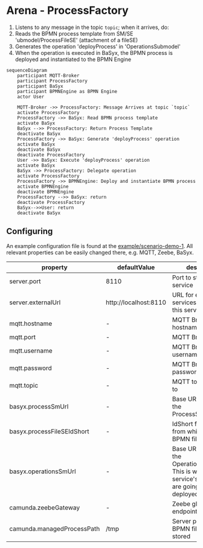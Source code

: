 # Arena - ProcessFactory

1. Listens to any message in the topic `topic`; when it arrives, do:
  1. Reads the BPMN process template from SM/SE 'ubmodel/ProcessFileSE' (attachment of a fileSE)
  2. Generates the operation 'deployProcess' in 'OperationsSubmodel'
  3. When the operation is executed in BaSyx, the BPMN process is deployed and instantiated to the BPMN Engine
  
```mermaid
sequenceDiagram
    participant MQTT-Broker
    participant ProcessFactory
    participant BaSyx
    participant BPMNEngine as BPMN Engine
    actor User
    
    MQTT-Broker ->> ProcessFactory: Message Arrives at topic `topic`
    activate ProcessFactory
    ProcessFactory ->> BaSyx: Read BPMN process template
    activate BaSyx
    BaSyx -->> ProcessFactory: Return Process Template
    deactivate BaSyx
    ProcessFactory ->> BaSyx: Generate 'deployProcess' operation
    activate BaSyx
    deactivate BaSyx
    deactivate ProcessFactory
    User ->> BaSyx: Execute 'deployProcess' operation
    activate BaSyx 
    BaSyx ->> ProcessFactory: Delegate operation
    activate ProcessFactory 
    ProcessFactory ->> BPMNEngine: Deploy and instantiate BPMN process
    activate BPMNEngine
    deactivate BPMNEngine
    ProcessFactory -->> BaSyx: return
    deactivate ProcessFactory
    BaSyx-->>User: return
    deactivate BaSyx
```

## Configuring

An example configuration file is found at the [example/scenario-demo-1](../example/scenario-demo-1/config/processfactory.properties). All relevant properties can be easily changed there, e.g. MQTT, Zeebe, BaSyx. 

| property | defaultValue | description |
| -- | -- | -- |
| server.port | 8110 | Port to start the service | 
| server.externalUrl | http://localhost:8110 | URL for external services accessing this service | 
| mqtt.hostname | - | MQTT Broker hostname |
| mqtt.port | - | MQTT Broker port |
| mqtt.username | - | MQTT Broker username |
| mqtt.password | - | MQTT Broker password |
| mqtt.topic | - | MQTT topic to listen to |
| basyx.processSmUrl | - | Base URL pointing to the ProcessSubmodel  |
| basyx.processFileSEIdShort | - | IdShort from the SE, from which the BPMN file is read |
| basyx.operationsSmUrl | - | Base URL pointing to the OperationsSubmodel. This is where this service's operations are going to be deployed |
| camunda.zeebeGateway | - | Zeebe gRPC endpoint |
| camunda.managedProcessPath | /tmp | Server path where BPMN files are stored |